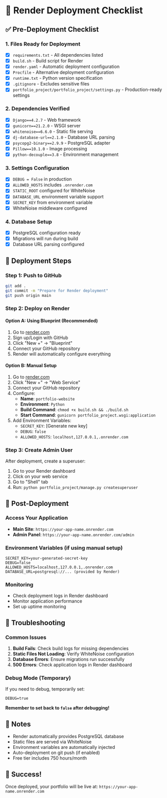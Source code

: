 # 🚀 Render Deployment Checklist

## ✅ Pre-Deployment Checklist

### 1. Files Ready for Deployment
- [x] `requirements.txt` - All dependencies listed
- [x] `build.sh` - Build script for Render
- [x] `render.yaml` - Automatic deployment configuration
- [x] `Procfile` - Alternative deployment configuration
- [x] `runtime.txt` - Python version specification
- [x] `.gitignore` - Excludes sensitive files
- [x] `portfolio_project/portfolio_project/settings.py` - Production-ready settings

### 2. Dependencies Verified
- [x] `Django==4.2.7` - Web framework
- [x] `gunicorn==21.2.0` - WSGI server
- [x] `whitenoise==6.6.0` - Static file serving
- [x] `dj-database-url==2.1.0` - Database URL parsing
- [x] `psycopg2-binary==2.9.9` - PostgreSQL adapter
- [x] `Pillow==10.1.0` - Image processing
- [x] `python-decouple==3.8` - Environment management

### 3. Settings Configuration
- [x] `DEBUG = False` in production
- [x] `ALLOWED_HOSTS` includes `.onrender.com`
- [x] `STATIC_ROOT` configured for WhiteNoise
- [x] `DATABASE_URL` environment variable support
- [x] `SECRET_KEY` from environment variable
- [x] WhiteNoise middleware configured

### 4. Database Setup
- [x] PostgreSQL configuration ready
- [x] Migrations will run during build
- [x] Database URL parsing configured

## 🚀 Deployment Steps

### Step 1: Push to GitHub
```bash
git add .
git commit -m "Prepare for Render deployment"
git push origin main
```

### Step 2: Deploy on Render

#### Option A: Using Blueprint (Recommended)
1. Go to [render.com](https://render.com)
2. Sign up/Login with GitHub
3. Click "New +" → "Blueprint"
4. Connect your GitHub repository
5. Render will automatically configure everything

#### Option B: Manual Setup
1. Go to [render.com](https://render.com)
2. Click "New +" → "Web Service"
3. Connect your GitHub repository
4. Configure:
   - **Name**: `portfolio-website`
   - **Environment**: `Python`
   - **Build Command**: `chmod +x build.sh && ./build.sh`
   - **Start Command**: `gunicorn portfolio_project.wsgi:application`
5. Add Environment Variables:
   - `SECRET_KEY`: [Generate new key]
   - `DEBUG`: `false`
   - `ALLOWED_HOSTS`: `localhost,127.0.0.1,.onrender.com`

### Step 3: Create Admin User
After deployment, create a superuser:
1. Go to your Render dashboard
2. Click on your web service
3. Go to "Shell" tab
4. Run: `python portfolio_project/manage.py createsuperuser`

## 🔧 Post-Deployment

### Access Your Application
- **Main Site**: `https://your-app-name.onrender.com`
- **Admin Panel**: `https://your-app-name.onrender.com/admin`

### Environment Variables (if using manual setup)
```
SECRET_KEY=your-generated-secret-key
DEBUG=false
ALLOWED_HOSTS=localhost,127.0.0.1,.onrender.com
DATABASE_URL=postgresql://... (provided by Render)
```

### Monitoring
- Check deployment logs in Render dashboard
- Monitor application performance
- Set up uptime monitoring

## 🐛 Troubleshooting

### Common Issues
1. **Build Fails**: Check build logs for missing dependencies
2. **Static Files Not Loading**: Verify WhiteNoise configuration
3. **Database Errors**: Ensure migrations run successfully
4. **500 Errors**: Check application logs in Render dashboard

### Debug Mode (Temporary)
If you need to debug, temporarily set:
```
DEBUG=true
```
**Remember to set back to `false` after debugging!**

## 📝 Notes

- Render automatically provides PostgreSQL database
- Static files are served via WhiteNoise
- Environment variables are automatically injected
- Auto-deployment on git push (if enabled)
- Free tier includes 750 hours/month

## 🎉 Success!

Once deployed, your portfolio will be live at:
`https://your-app-name.onrender.com` 